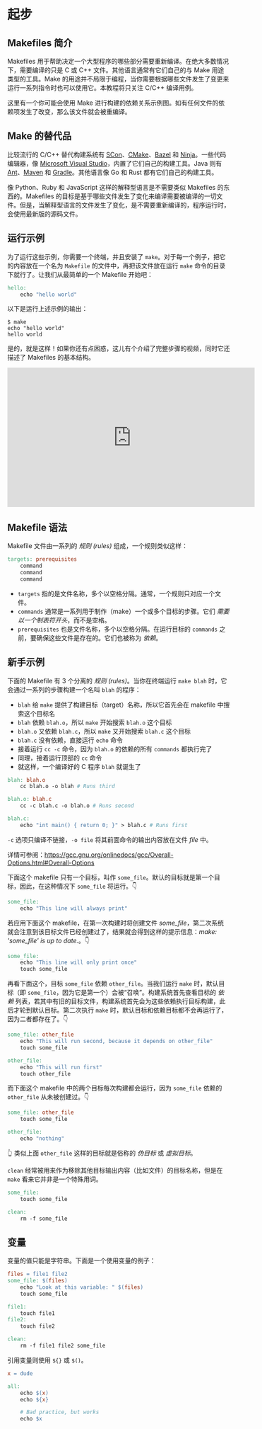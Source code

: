 # 起步

## Makefiles 简介

Makefiles 用于帮助决定一个大型程序的哪些部分需要重新编译。在绝大多数情况下，需要编译的只是 C 或 C++ 文件。其他语言通常有它们自己的与 Make 用途类型的工具。Make 的用途并不局限于编程，当你需要根据哪些文件发生了变更来运行一系列指令时也可以使用它。本教程将只关注 C/C++ 编译用例。

这里有一个你可能会使用 Make 进行构建的依赖关系示例图。如有任何文件的依赖项发生了改变，那么该文件就会被重编译。

<ImageZoom src="/assets/images/dependency_graph.png" :border="false" />

## Make 的替代品

比较流行的 C/C++ 替代构建系统有 [SCon](https://scons.org/)、[CMake](https://cmake.org/)、[Bazel](https://bazel.build/) 和 [Ninja](https://ninja-build.org/)。一些代码编辑器，像 [Microsoft Visual Studio](https://visualstudio.microsoft.com/)，内置了它们自己的构建工具。Java 则有 [Ant](https://ant.apache.org/)、[Maven](https://maven.apache.org/what-is-maven.html) 和 [Gradle](https://gradle.org/)。其他语言像 Go 和 Rust 都有它们自己的构建工具。

像 Python、Ruby 和 JavaScript 这样的解释型语言是不需要类似 Makefiles 的东西的。Makefiles 的目标是基于哪些文件发生了变化来编译需要被编译的一切文件。但是，当解释型语言的文件发生了变化，是不需要重新编译的，程序运行时，会使用最新版的源码文件。

## 运行示例

为了运行这些示例，你需要一个终端，并且安装了 `make`。对于每一个例子，把它的内容放在一个名为 `Makefile` 的文件中，再把该文件放在运行 `make` 命令的目录下就行了。让我们从最简单的一个 Makefile 开始吧：

```makefile
hello:
    echo "hello world"
```

以下是运行上述示例的输出：

```shell
$ make
echo "hello world"
hello world
```

是的，就是这样！如果你还有点困惑，这儿有个介绍了完整步骤的视频，同时它还描述了 Makefiles 的基本结构。

<iframe width="560" height="315" src="https://www.youtube.com/embed/zeEMISsjO38" frameborder="0" allow="accelerometer; autoplay; encrypted-media; gyroscope; picture-in-picture" allowfullscreen></iframe>

## Makefile 语法

Makefile 文件由一系列的 _规则 (rules)_ 组成，一个规则类似这样：

```makefile
targets: prerequisites
    command
    command
    command
```

- `targets` 指的是文件名称，多个以空格分隔。通常，一个规则只对应一个文件。
- `commands` 通常是一系列用于制作（make）一个或多个目标的步骤。它们 _需要以一个制表符开头_，而不是空格。
- `prerequisites` 也是文件名称，多个以空格分隔。在运行目标的 `commands` 之前，要确保这些文件是存在的。它们也被称为 _依赖_。

## 新手示例

下面的 Makefile 有 3 个分离的 _规则 (rules)_。当你在终端运行 `make blah` 时，它会通过一系列的步骤构建一个名叫 `blah` 的程序：

- `blah` 给 `make` 提供了构建目标（target）名称，所以它首先会在 makefile 中搜索这个目标名
- `blah` 依赖 `blah.o`，所以 `make` 开始搜索 `blah.o` 这个目标
- `blah.o` 又依赖 `blah.c`，所以 `make` 又开始搜索 `blah.c` 这个目标
- `blah.c` 没有依赖，直接运行 `echo` 命令
- 接着运行 `cc -c` 命令，因为 `blah.o` 的依赖的所有 `commands` 都执行完了
- 同理，接着运行顶部的 `cc` 命令
- 就这样，一个编译好的 C 程序 `blah` 就诞生了

```makefile
blah: blah.o
    cc blah.o -o blah # Runs third

blah.o: blah.c
    cc -c blah.c -o blah.o # Runs second

blah.c:
    echo "int main() { return 0; }" > blah.c # Runs first
```

<Note type="tip" label="译者注">

`-c` 选项只编译不链接，`-o file` 将其前面命令的输出内容放在文件 _file_ 中。

详情可参阅：https://gcc.gnu.org/onlinedocs/gcc/Overall-Options.html#Overall-Options

</Note>

下面这个 makefile 只有一个目标，叫作 `some_file`。默认的目标就是第一个目标，因此，在这种情况下 `some_file` 将运行。👇

```makefile
some_file:
    echo "This line will always print"
```

若应用下面这个 makefile，在第一次构建时将创建文件 *some_file*，第二次系统就会注意到该目标文件已经创建过了，结果就会得到这样的提示信息：*make: 'some_file' is up to date.*。👇

```makefile
some_file:
    echo "This line will only print once"
    touch some_file
```

再看下面这个，目标 `some_file` 依赖 `other_file`。当我们运行 `make` 时，默认目标（即 `some_file`，因为它是第一个）会被“召唤”。构建系统首先查看目标的 _依赖_ 列表，若其中有旧的目标文件，构建系统首先会为这些依赖执行目标构建，此后才轮到默认目标。第二次执行 `make` 时，默认目标和依赖目标都不会再运行了，因为二者都存在了。👇

```makefile
some_file: other_file
    echo "This will run second, because it depends on other_file"
    touch some_file

other_file:
    echo "This will run first"
    touch other_file
```

而下面这个 makefile 中的两个目标每次构建都会运行，因为 `some_file` 依赖的 `other_file` 从未被创建过。👇

```makefile
some_file: other_file
    touch some_file

other_file:
    echo "nothing"
```

<Note type="tip" label="译者注">

👆 类似上面 `other_file` 这样的目标就是俗称的 _伪目标_ 或 _虚拟目标_。

</Note>

`clean` 经常被用来作为移除其他目标输出内容（比如文件）的目标名称，但是在 `make` 看来它并非是一个特殊用词。

```makefile
some_file: 
    touch some_file

clean:
    rm -f some_file
```

## 变量

变量的值只能是字符串。下面是一个使用变量的例子：

```makefile
files = file1 file2
some_file: $(files)
    echo "Look at this variable: " $(files)
    touch some_file

file1:
    touch file1
file2:
    touch file2

clean:
    rm -f file1 file2 some_file
```

引用变量则使用 `${}` 或 `$()`。

```makefile
x = dude

all:
    echo $(x)
    echo ${x}

    # Bad practice, but works
    echo $x
```
